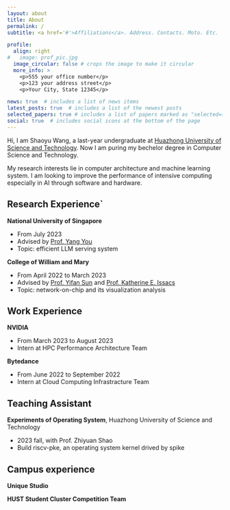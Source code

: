 ```yaml
---
layout: about
title: About
permalink: /
subtitle: <a href='#'>Affiliations</a>. Address. Contacts. Moto. Etc.

profile:
  align: right
#   image: prof_pic.jpg
  image_circular: false # crops the image to make it circular
  more_info: >
    <p>555 your office number</p>
    <p>123 your address street</p>
    <p>Your City, State 12345</p>

news: true  # includes a list of news items
latest_posts: true  # includes a list of the newest posts
selected_papers: true # includes a list of papers marked as "selected={true}"
social: true  # includes social icons at the bottom of the page
---
```


Hi, I am Shaoyu Wang, a last-year undergraduate at [Huazhong University of Science and Technology](https://english.hust.edu.cn/). Now I am puring my bechelor degree in Computer Science and Technology.

My research interests lie in computer architecture and machine learning system. I am looking to improve the performance of intensive computing especially in AI through software and hardware. 

## Research Experience`

**National University of Singapore**
- From July 2023
- Advised by [Prof. Yang You](https://www.comp.nus.edu.sg/~youy/)
- Topic: efficient LLM serving system

**College of William and Mary**
- From April 2022 to March 2023
- Advised by [Prof. Yifan Sun](https://syifan.github.io/) and [Prof. Katherine E. Issacs](https://kisaacs.github.io/)
- Topic: network-on-chip and its visualization analysis

## Work Experience

**NVIDIA**
- From March 2023 to August 2023
- Intern at HPC Performance Architecture Team

**Bytedance**
- From June 2022 to September 2022
- Intern at Cloud Computing Infrastracture Team

## Teaching Assistant

**Experiments of Operating System**, Huazhong University of Science and Technology
- 2023 fall, with Prof. Zhiyuan Shao
- Build riscv-pke, an operating system kernel drived by spike

## Campus experience

**Unique Studio**

**HUST Student Cluster Competition Team**






